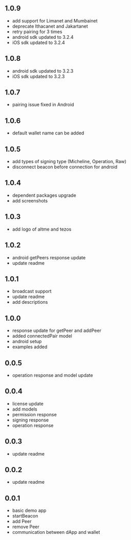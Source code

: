## 1.0.9

- add support for Limanet and Mumbainet
- deprecate Ithacanet and Jakartanet
- retry pairing for 3 times
- android sdk updated to 3.2.4
- iOS sdk updated to 3.2.4

## 1.0.8

- android sdk updated to 3.2.3
- iOS sdk updated to 3.2.3

## 1.0.7

- pairing issue fixed in Android

## 1.0.6

- default wallet name can be added

## 1.0.5

- add types of signing type (Micheline, Operation, Raw)
- disconnect beacon before connection for android

## 1.0.4

- dependent packages upgrade
- add screenshots

## 1.0.3

- add logo of altme and tezos

## 1.0.2

- android getPeers response update
- update readme

## 1.0.1

- broadcast support
- update readme
- add descriptions

## 1.0.0

- response update for getPeer and addPeer
- added connectedPair model
- android setup
- examples added

## 0.0.5

- operation response and model update

## 0.0.4

- license update
- add models
- permission response
- signing response
- operation response

## 0.0.3

- update readme

## 0.0.2

- update readme

## 0.0.1

- basic demo app
- startBeacon
- add Peer
- remove Peer
- communication between dApp and wallet
